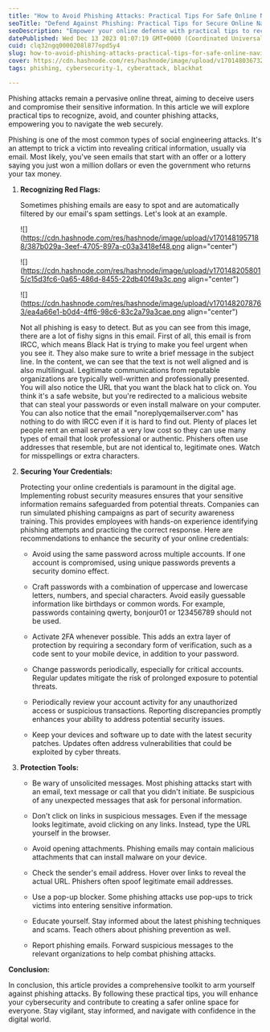 ```yaml
---
title: "How to Avoid Phishing Attacks: Practical Tips For Safe Online Navigation"
seoTitle: "Defend Against Phishing: Practical Tips for Secure Online Navigation"
seoDescription: "Empower your online defense with practical tips to recognize, avoid, and counter phishing attacks. Enhance cybersecurity and navigate the web securely."
datePublished: Wed Dec 13 2023 01:07:19 GMT+0000 (Coordinated Universal Time)
cuid: clq32ngq0000208l877opd5y4
slug: how-to-avoid-phishing-attacks-practical-tips-for-safe-online-navigation
cover: https://cdn.hashnode.com/res/hashnode/image/upload/v1701480367325/ed59ac96-3a7d-4d98-bdbd-5869214465e0.png
tags: phishing, cybersecurity-1, cyberattack, blackhat

---
```


Phishing attacks remain a pervasive online threat, aiming to deceive users and compromise their sensitive information. In this article we will explore practical tips to recognize, avoid, and counter phishing attacks, empowering you to navigate the web securely.

Phishing is one of the most common types of social engineering attacks. It's an attempt to trick a victim into revealing critical information, usually via email. Most likely, you've seen emails that start with an offer or a lottery saying you just won a million dollars or even the government who returns your tax money.

1. **Recognizing Red Flags:**
    
    Sometimes phishing emails are easy to spot and are automatically filtered by our email's spam settings. Let's look at an example.
    
    ![](https://cdn.hashnode.com/res/hashnode/image/upload/v1701481957188/387b029a-3eef-4705-897a-c03a3418ef48.png align="center")
    
    ![](https://cdn.hashnode.com/res/hashnode/image/upload/v1701482058015/c15d3fc6-0a65-486d-8455-22db40f49a3c.png align="center")
    
    ![](https://cdn.hashnode.com/res/hashnode/image/upload/v1701482078763/ea4a66e1-b0d4-4ff6-98c6-83c2a79a3cae.png align="center")
    
    Not all phishing is easy to detect. But as you can see from this image, there are a lot of fishy signs in this email. First of all, this email is from IRCC, which means Black Hat is trying to make you feel urgent when you see it. They also make sure to write a brief message in the subject line. In the content, we can see that the text is not well aligned and is also multilingual. Legitimate communications from reputable organizations are typically well-written and professionally presented. You will also notice the URL that you want the black hat to click on. You think it's a safe website, but you're redirected to a malicious website that can steal your passwords or even install malware on your computer. You can also notice that the email "noreplyqemailserver.com" has nothing to do with IRCC even if it is hard to find out. Plenty of places let people rent an email server at a very low cost so they can use many types of email that look professional or authentic. Phishers often use addresses that resemble, but are not identical to, legitimate ones. Watch for misspellings or extra characters.
    
2. **Securing Your Credentials:**
    
    Protecting your online credentials is paramount in the digital age. Implementing robust security measures ensures that your sensitive information remains safeguarded from potential threats. Companies can run simulated phishing campaigns as part of security awareness training. This provides employees with hands-on experience identifying phishing attempts and practicing the correct response. Here are recommendations to enhance the security of your online credentials:
    
    * Avoid using the same password across multiple accounts. If one account is compromised, using unique passwords prevents a security domino effect.
        
    * Craft passwords with a combination of uppercase and lowercase letters, numbers, and special characters. Avoid easily guessable information like birthdays or common words. For example, passwords containing qwerty, bonjour01 or 123456789 should not be used.
        
    * Activate 2FA whenever possible. This adds an extra layer of protection by requiring a secondary form of verification, such as a code sent to your mobile device, in addition to your password.
        
    * Change passwords periodically, especially for critical accounts. Regular updates mitigate the risk of prolonged exposure to potential threats.
        
    * Periodically review your account activity for any unauthorized access or suspicious transactions. Reporting discrepancies promptly enhances your ability to address potential security issues.
        
    * Keep your devices and software up to date with the latest security patches. Updates often address vulnerabilities that could be exploited by cyber threats.
        
3. **Protection Tools:**
    
    * Be wary of unsolicited messages. Most phishing attacks start with an email, text message or call that you didn't initiate. Be suspicious of any unexpected messages that ask for personal information.
        
    * Don't click on links in suspicious messages. Even if the message looks legitimate, avoid clicking on any links. Instead, type the URL yourself in the browser.
        
    * Avoid opening attachments. Phishing emails may contain malicious attachments that can install malware on your device.
        
    * Check the sender's email address. Hover over links to reveal the actual URL. Phishers often spoof legitimate email addresses.
        
    * Use a pop-up blocker. Some phishing attacks use pop-ups to trick victims into entering sensitive information.
        
    * Educate yourself. Stay informed about the latest phishing techniques and scams. Teach others about phishing prevention as well.
        
    * Report phishing emails. Forward suspicious messages to the relevant organizations to help combat phishing attacks.
        

**Conclusion:**

In conclusion, this article provides a comprehensive toolkit to arm yourself against phishing attacks. By following these practical tips, you will enhance your cybersecurity and contribute to creating a safer online space for everyone. Stay vigilant, stay informed, and navigate with confidence in the digital world.